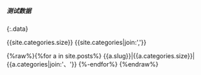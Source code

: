 ##### 测试数据
{:.data}

{{site.categories.size}}
{{site.categories|join:','}}

{%raw%}{%for a in site.posts%}
{{a.slug}}|{{a.categories.size}}|{{a.categories|join:'、'}}
{%-endfor%}
{%endraw%}
